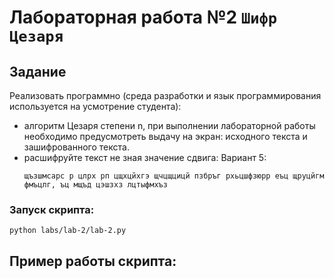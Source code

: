 # Лабораторная работа №2 `Шифр Цезаря`

## Задание
Реализовать программно (среда разработки и язык программирования используется на усмотрение студента):
- алгоритм Цезаря степени n, при выполнении лабораторной работы необходимо предусмотреть выдачу на экран: исходного текста и зашифрованного текста.
- расшифруйте текст не зная значение сдвига: Вариант 5: 
    ```
    щъзшмсарс р цлрх рп цщхцйхгэ щчцщцицй пзбръг рхьцшфзюрр еъц щруцйгм фмъцлг, ъц мщъд цэшзхз лцтыфмхъз
    ```
### Запуск скрипта:
```shell
python labs/lab-2/lab-2.py
```

## Пример работы скрипта:


